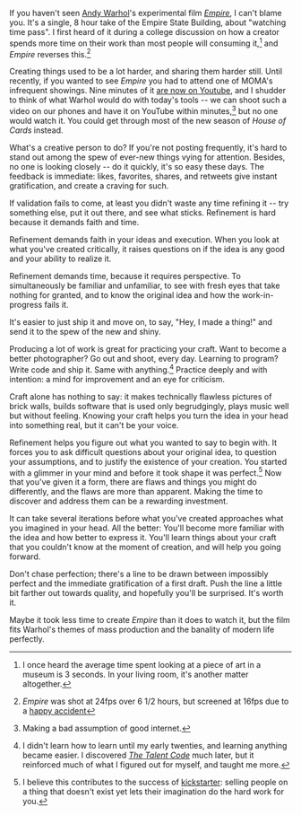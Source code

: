 If you haven't seen [Andy Warhol][warhol]'s experimental film *[Empire][]*, I can't blame you.  It's a single, 8 hour take of the Empire State Building, about "watching time pass".  I first heard of it during a college discussion on how a creator spends more time on their work than most people will consuming it,[^art-length] and *Empire* reverses this.[^empire-length]

[warhol]: https://en.wikipedia.org/wiki/Andy_Warhol
[empire]: https://en.wikipedia.org/wiki/Empire_(1964_film)

[^art-length]: I once heard the average time spent looking at a piece of art in a museum is 3 seconds.  In your living room, it's another matter altogether.

[^empire-length]: *Empire* was shot at 24fps over 6 1/2 hours, but screened at 16fps due to a [happy accident](http://www.urbandictionary.com/define.php?term=happy%20accident)

Creating things used to be a lot harder, and sharing them harder still.  Until recently, if you wanted to see *Empire* you had to attend one of MOMA's infrequent showings.  Nine minutes of it [are now on Youtube][empire-youtube], and I shudder to think of what Warhol would do with today's tools -- we can shoot such a video on our phones and have it on YouTube within minutes,[^internet] but no one would watch it.  You could get through most of the new season of *House of Cards* instead.

[empire-youtube]: https://www.youtube.com/watch?v=-sSsWj2HWk0

[^internet]: Making a bad assumption of good internet.

What's a creative person to do?  If you're not posting frequently, it's hard to stand out among the spew of ever-new things vying for attention.  Besides, no one is looking closely -- do it quickly, it's so easy these days.  The feedback is immediate: likes, favorites, shares, and retweets give instant gratification, and create a craving for such.

If validation fails to come, at least you didn't waste any time refining it -- try something else, put it out there, and see what sticks.  Refinement is hard because it demands faith and time.

Refinement demands faith in your ideas and execution.  When you look at what you've created critically, it raises questions on if the idea is any good and your ability to realize it.

Refinement demands time, because it requires perspective.  To simultaneously be familiar and unfamiliar, to see with fresh eyes that take nothing for granted, and to know the original idea and how the work-in-progress fails it.

It's easier to just ship it and move on, to say, "Hey, I made a thing!" and send it to the spew of the new and shiny.

Producing a lot of work is great for practicing your craft.  Want to become a better photographer?  Go out and shoot, every day.  Learning to program?  Write code and ship it.  Same with anything.[^talent-code]  Practice deeply and with intention: a mind for improvement and an eye for criticism.

[^talent-code]: I didn't learn how to learn until my early twenties, and learning anything became easier.  I discovered *[The Talent Code](http://thetalentcode.com/book/)* much later, but it reinforced much of what I figured out for myself, and taught me more.

Craft alone has nothing to say: it makes technically flawless pictures of brick walls, builds software that is used only begrudgingly, plays music well but without feeling.  Knowing your craft helps you turn the idea in your head into something real, but it can't be your voice.  

Refinement helps you figure out what you wanted to say to begin with.  It forces you to ask difficult questions about your original idea, to question your assumptions, and to justify the existence of your creation.  You started with a glimmer in your mind and before it took shape it was perfect.[^ks]  Now that you've given it a form, there are flaws and things you might do differently, and the flaws are more than apparent.  Making the time to discover and address them can be a rewarding investment.

[^ks]: I believe this contributes to the success of [kickstarter](https://www.kickstarter.com/blog/kickstarter-is-not-a-store): selling people on a thing that doesn't exist yet lets their imagination do the hard work for you.

It can take several iterations before what you've created approaches what you imagined in your head.  All the better: You'll become more familiar with the idea and how better to express it.  You'll learn things about your craft that you couldn't know at the moment of creation, and will help you going forward.

Don't chase perfection; there's a line to be drawn between impossibly perfect and the immediate gratification of a first draft.  Push the line a little bit farther out towards quality, and hopefully you'll be surprised.  It's worth it.

Maybe it took less time to create *Empire* than it does to watch it, but the film fits Warhol's themes of mass production and the banality of modern life perfectly.

